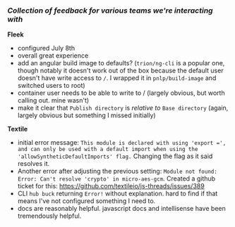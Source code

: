 ### _Collection of feedback for various teams we're interacting with_

**Fleek**

- configured July 8th
- overall great experience
- add an angular build image to defaults? (`trion/ng-cli` is a popular one, though notably it doesn't work out of the box because the default user doesn't have write access to `/`. I wrapped it in `pnlp/build-image` and switched users to root)
- container user needs to be able to write to / (largely obvious, but worth calling out. mine wasn't)
- make it clear that `Publish directory` is _relative to_ `Base directory` (again, largely obvious but something I missed initially)

**Textile**

- initial error message: `This module is declared with using 'export =', and can only be used with a default import when using the 'allowSyntheticDefaultImports' flag.` Changing the flag as it said resolves it.
- Another error after adjusting the previous setting: `Module not found: Error: Can't resolve 'crypto' in micro-aes-gcm`. Created a github ticket for this: https://github.com/textileio/js-threads/issues/389
- CLI `hub buck` returning `Error!` without explanation. hard to find if that means I've not configured something I need to.
- docs are reasonably helpful. javascript docs and intellisense have been tremendously helpful.
